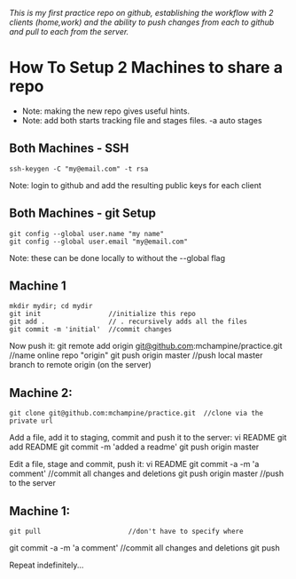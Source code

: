 *This is my first practice repo on github, establishing the workflow with 2 clients (home,work) and the ability to push changes from each to github and pull to each from the server.*

How To Setup 2 Machines to share a repo
=======================================
* Note: making the new repo gives useful hints.
* Note: add both starts tracking file and stages files. -a auto stages 

Both Machines - SSH
-------------------
	ssh-keygen -C "my@email.com" -t rsa
Note: login to github and add the resulting public keys for each client

Both Machines - git Setup
-------------------------
	git config --global user.name "my name"
	git config --global user.email "my@email.com"
Note: these can be done locally to without the --global flag

Machine 1
---------
	mkdir mydir; cd mydir
	git init                 //initialize this repo
	git add .                // . recursively adds all the files
	git commit -m 'initial'  //commit changes

Now push it:
	git remote add origin git@github.com:mchampine/practice.git //name online repo "origin" 
	git push origin master   //push local master branch to remote origin (on the server)

Machine 2:
---------
	git clone git@github.com:mchampine/practice.git  //clone via the private url

Add a file, add it to staging, commit and push it to the server:
	vi README
	git add README
	git commit -m 'added a readme'
	git push origin master

Edit a file, stage and commit, push it:
	vi README
	git commit -a -m 'a comment'  //commit all changes and deletions 
	git push origin master   //push to the server

Machine 1:
---------
	git pull                      //don't have to specify where
<Do some edits>
	git commit -a -m 'a comment'  //commit all changes and deletions 
	git push                     

Repeat indefinitely...
